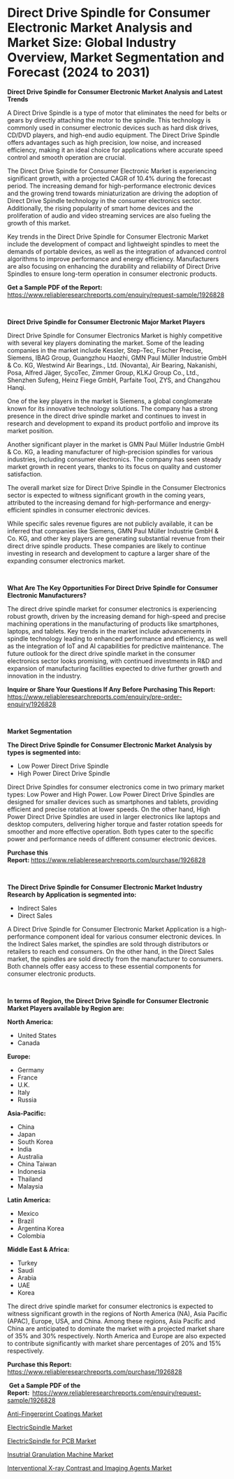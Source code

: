 <p><h1>Direct Drive Spindle for Consumer Electronic Market Analysis and Market Size: Global Industry Overview, Market Segmentation and Forecast (2024 to 2031)</h1></p><p><strong>Direct Drive Spindle for Consumer Electronic Market Analysis and Latest Trends</strong></p>
<p><p>A Direct Drive Spindle is a type of motor that eliminates the need for belts or gears by directly attaching the motor to the spindle. This technology is commonly used in consumer electronic devices such as hard disk drives, CD/DVD players, and high-end audio equipment. The Direct Drive Spindle offers advantages such as high precision, low noise, and increased efficiency, making it an ideal choice for applications where accurate speed control and smooth operation are crucial.</p><p>The Direct Drive Spindle for Consumer Electronic Market is experiencing significant growth, with a projected CAGR of 10.4% during the forecast period. The increasing demand for high-performance electronic devices and the growing trend towards miniaturization are driving the adoption of Direct Drive Spindle technology in the consumer electronics sector. Additionally, the rising popularity of smart home devices and the proliferation of audio and video streaming services are also fueling the growth of this market.</p><p>Key trends in the Direct Drive Spindle for Consumer Electronic Market include the development of compact and lightweight spindles to meet the demands of portable devices, as well as the integration of advanced control algorithms to improve performance and energy efficiency. Manufacturers are also focusing on enhancing the durability and reliability of Direct Drive Spindles to ensure long-term operation in consumer electronic products.</p></p>
<p><strong>Get a Sample PDF of the Report:&nbsp;</strong> <a href="https://www.reliableresearchreports.com/enquiry/request-sample/1926828">https://www.reliableresearchreports.com/enquiry/request-sample/1926828</a></p>
<p>&nbsp;</p>
<p><strong>Direct Drive Spindle for Consumer Electronic Major Market Players</strong></p>
<p><p>Direct Drive Spindle for Consumer Electronics Market is highly competitive with several key players dominating the market. Some of the leading companies in the market include Kessler, Step-Tec, Fischer Precise, Siemens, IBAG Group, Guangzhou Haozhi, GMN Paul Müller Industrie GmbH & Co. KG, Westwind Air Bearings., Ltd. (Novanta), Air Bearing, Nakanishi, Posa, Alfred Jäger, SycoTec, Zimmer Group, KLKJ Group Co., Ltd., Shenzhen Sufeng, Heinz Fiege GmbH, Parfaite Tool, ZYS, and Changzhou Hanqi.</p><p>One of the key players in the market is Siemens, a global conglomerate known for its innovative technology solutions. The company has a strong presence in the direct drive spindle market and continues to invest in research and development to expand its product portfolio and improve its market position.</p><p>Another significant player in the market is GMN Paul Müller Industrie GmbH & Co. KG, a leading manufacturer of high-precision spindles for various industries, including consumer electronics. The company has seen steady market growth in recent years, thanks to its focus on quality and customer satisfaction.</p><p>The overall market size for Direct Drive Spindle in the Consumer Electronics sector is expected to witness significant growth in the coming years, attributed to the increasing demand for high-performance and energy-efficient spindles in consumer electronic devices.</p><p>While specific sales revenue figures are not publicly available, it can be inferred that companies like Siemens, GMN Paul Müller Industrie GmbH & Co. KG, and other key players are generating substantial revenue from their direct drive spindle products. These companies are likely to continue investing in research and development to capture a larger share of the expanding consumer electronics market.</p></p>
<p>&nbsp;</p>
<p><strong>What Are The Key Opportunities For Direct Drive Spindle for Consumer Electronic Manufacturers?</strong></p>
<p><p>The direct drive spindle market for consumer electronics is experiencing robust growth, driven by the increasing demand for high-speed and precise machining operations in the manufacturing of products like smartphones, laptops, and tablets. Key trends in the market include advancements in spindle technology leading to enhanced performance and efficiency, as well as the integration of IoT and AI capabilities for predictive maintenance. The future outlook for the direct drive spindle market in the consumer electronics sector looks promising, with continued investments in R&D and expansion of manufacturing facilities expected to drive further growth and innovation in the industry.</p></p>
<p><strong>Inquire or Share Your Questions If Any Before Purchasing This Report:</strong> <a href="https://www.reliableresearchreports.com/enquiry/pre-order-enquiry/1926828">https://www.reliableresearchreports.com/enquiry/pre-order-enquiry/1926828</a></p>
<p>&nbsp;</p>
<p><strong>Market Segmentation</strong></p>
<p><strong>The Direct Drive Spindle for Consumer Electronic Market Analysis by types is segmented into:</strong></p>
<p><ul><li>Low Power Direct Drive Spindle</li><li>High Power Direct Drive Spindle</li></ul></p>
<p><p>Direct Drive Spindles for consumer electronics come in two primary market types: Low Power and High Power. Low Power Direct Drive Spindles are designed for smaller devices such as smartphones and tablets, providing efficient and precise rotation at lower speeds. On the other hand, High Power Direct Drive Spindles are used in larger electronics like laptops and desktop computers, delivering higher torque and faster rotation speeds for smoother and more effective operation. Both types cater to the specific power and performance needs of different consumer electronic devices.</p></p>
<p><strong>Purchase this Report:&nbsp;</strong><a href="https://www.reliableresearchreports.com/purchase/1926828">https://www.reliableresearchreports.com/purchase/1926828</a></p>
<p>&nbsp;</p>
<p><strong>The Direct Drive Spindle for Consumer Electronic Market Industry Research by Application is segmented into:</strong></p>
<p><ul><li>Indirect Sales</li><li>Direct Sales</li></ul></p>
<p><p>A Direct Drive Spindle for Consumer Electronic Market Application is a high-performance component ideal for various consumer electronic devices. In the Indirect Sales market, the spindles are sold through distributors or retailers to reach end consumers. On the other hand, in the Direct Sales market, the spindles are sold directly from the manufacturer to consumers. Both channels offer easy access to these essential components for consumer electronic products.</p></p>
<p>&nbsp;</p>
<p><strong>In terms of Region, the Direct Drive Spindle for Consumer Electronic Market Players available by Region are:</strong></p>
<p>
    <p> <strong> North America: </strong>
        <ul>
            <li>United States</li>
            <li>Canada</li>
        </ul>
        </p> 
    <p> <strong> Europe: </strong>
        <ul>
            <li>Germany</li>
            <li>France</li>
            <li>U.K.</li>
            <li>Italy</li>
            <li>Russia</li>
        </ul>
        </p> 
    <p> <strong> Asia-Pacific: </strong>
        <ul>
            <li>China</li>
            <li>Japan</li>
            <li>South Korea</li>
            <li>India</li>
            <li>Australia</li>
            <li>China Taiwan</li>
            <li>Indonesia</li>
            <li>Thailand</li>
            <li>Malaysia</li>
        </ul>
        </p> 
    <p> <strong> Latin America: </strong>
        <ul>
            <li>Mexico</li>
            <li>Brazil</li>
            <li>Argentina Korea</li>
            <li>Colombia</li>
        </ul>
        </p> 
    <p> <strong> Middle East & Africa: </strong>
        <ul>
            <li>Turkey</li>
            <li>Saudi</li>
            <li>Arabia</li>
            <li>UAE</li>
            <li>Korea</li>
        </ul>
    </p>
    </p>
<p><p>The direct drive spindle market for consumer electronics is expected to witness significant growth in the regions of North America (NA), Asia Pacific (APAC), Europe, USA, and China. Among these regions, Asia Pacific and China are anticipated to dominate the market with a projected market share of 35% and 30% respectively. North America and Europe are also expected to contribute significantly with market share percentages of 20% and 15% respectively.</p></p>
<p><strong>Purchase this Report: </strong><a href="https://www.reliableresearchreports.com/purchase/1926828">https://www.reliableresearchreports.com/purchase/1926828</a></p>
<p>&nbsp;<strong>Get a Sample PDF of the Report:&nbsp;&nbsp;</strong><a href="https://www.reliableresearchreports.com/enquiry/request-sample/1926828">https://www.reliableresearchreports.com/enquiry/request-sample/1926828</a></p>
<p><strong></strong></p>
<p><p><a href="https://unruly-ladybug-44b.notion.site/Anti-Fingerprint-Coatings-Market-Size-Evaluating-its-Market-Trends-Growth-and-Projections-2024--63be94d314b347da9844b6061fefb1f2">Anti-Fingerprint Coatings Market</a></p><p><a href="https://github.com/khansimonweber1lqujlwoz15d/Market-Research-Report-List-1/blob/main/electricspindle-market.md">ElectricSpindle Market</a></p><p><a href="https://github.com/Sherrillcrooksxa8i18ucf2m/Market-Research-Report-List-1/blob/main/electricspindle-for-pcb-market.md">ElectricSpindle for PCB Market</a></p><p><a href="https://issuu.com/reportprime-2/docs/insutrial-granulation-machine-market-size-2030.ppt">Insutrial Granulation Machine Market</a></p><p><a href="https://cute-banjo-8ca.notion.site/Interventional-X-ray-Contrast-and-Imaging-Agents-Market-Research-Report-The-Key-To-Successful-Busin-e990fd95e15344098dd0b8c2981271a8">Interventional X-ray Contrast and Imaging Agents Market</a></p></p>